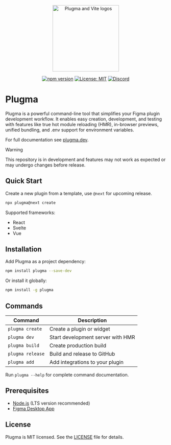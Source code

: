 <p align="center">
    <img src="https://github.com/user-attachments/assets/b9b3e1ef-973b-4a8c-831b-014dca728696" alt="Plugma and Vite logos" width="auto" height="208">
</p>

<div align="center">

[![npm version](https://img.shields.io/npm/v/plugma/next.svg)](https://www.npmjs.com/package/plugma)
[![License: MIT](https://img.shields.io/badge/License-MIT-yellow.svg)](https://opensource.org/licenses/MIT)
[![Discord](https://img.shields.io/discord/1369975781811425382?logo=discord&logoColor=white&label=discord)](https://discord.gg/RvHH4ZnKXS)

<!-- [![PRs Welcome](https://img.shields.io/badge/PRs-welcome-brightgreen.svg)](http://makeapullrequest.com) -->

</div>

# Plugma

Plugma is a powerful command-line tool that simplifies your Figma plugin development workflow. It enables easy creation, development, and testing with features like true hot module reloading (HMR), in-browser previews, unified bundling, and .env support for environment variables.

For full documentation see [plugma.dev](https://next.plugma.dev/).

> [!WARNING]
> This repository is in development and features may not work as expected or may undergo changes before release.

## Quick Start

Create a new plugin from a template, use `@next` for upcoming release.

```bash
npx plugma@next create
```

Supported frameworks:

- React
- Svelte
- Vue

## Installation

Add Plugma as a project dependency:

```bash
npm install plugma --save-dev
```

Or install it globally:

```bash
npm install -g plugma
```

## Commands

| Command          | Description                       |
| ---------------- | --------------------------------- |
| `plugma create`  | Create a plugin or widget         |
| `plugma dev`     | Start development server with HMR |
| `plugma build`   | Create production build           |
| `plugma release` | Build and release to GitHub       |
| `plugma add`     | Add integrations to your plugin   |

Run `plugma --help` for complete command documentation.

## Prerequisites

- [Node.js](https://nodejs.org/en) (LTS version recommended)
- [Figma Desktop App](https://www.figma.com/downloads/)

<!-- ## Contributing

We welcome contributions! Please see our [Contributing Guide](CONTRIBUTING.md) for details. -->

## License

Plugma is MIT licensed. See the [LICENSE](LICENSE) file for details.
